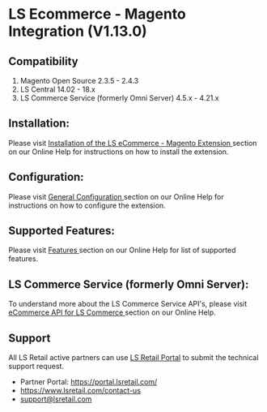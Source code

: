 # LS Ecommerce - Magento Integration (V1.13.0)

## Compatibility
1. Magento Open Source 2.3.5 - 2.4.3
2. LS Central 14.02 - 18.x
3. LS Commerce Service (formerly Omni Server) 4.5.x - 4.21.x

## Installation:

Please visit [ Installation of the LS eCommerce - Magento Extension ](https://help.lscentral.lsretail.com/Content/LS-Retail/LS-eCommerce/LS-eCommerce-Magento/Technical-Manual/Installation-Of-Extension.htm "Installation of the LS eCommerce - Magento Extension") section on our Online Help for instructions on how to install the extension.

## Configuration:

Please visit [ General Configuration ](https://help.lscentral.lsretail.com/Content/LS-Retail/LS-eCommerce/LS-eCommerce-Magento/Technical-Manual/General-Configuration.htm "LS eCommerce - Magento Configuration") section on our Online Help for instructions on how to configure the extension.

## Supported Features:

Please visit [ Features ](https://help.lscentral.lsretail.com/Content/LS-Retail/LS-eCommerce/LS-eCommerce-Magento/Features/Introduction.htm "LS eCommerce - Magento - Supported Features") section on our Online Help for list of supported features.

## LS Commerce Service (formerly Omni Server):

To understand more about the LS Commerce Service API's, please visit [ eCommerce API for LS Commerce ](https://help.lscentral.lsretail.com/Content/LS-Retail/LS-eCommerce/LS-eCommerce-APIs/Unified-Commerce-Inferface/Introduction.htm "eCommerce API for LS Commerce") section on our Online Help.

## Support
All LS Retail active partners can use [ LS Retail Portal](https://portal.lsretail.com/ "LS Retail Partner & Customer Portal") to submit the technical support request.

- Partner Portal: https://portal.lsretail.com/
- https://www.lsretail.com/contact-us
- support@lsretail.com
